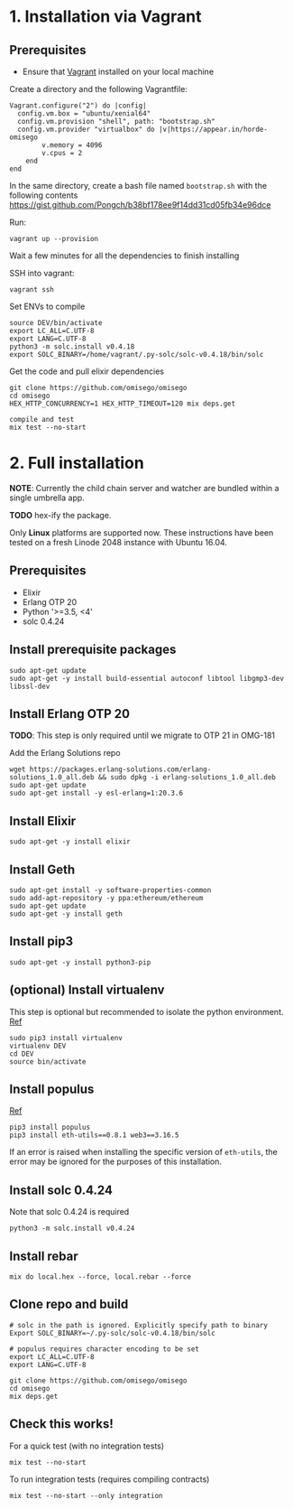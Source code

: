 # 1. Installation via Vagrant
## Prerequisites
* Ensure that [Vagrant](https://www.vagrantup.com/) installed on your local machine

Create a directory and the following Vagrantfile:
```
Vagrant.configure("2") do |config|
  config.vm.box = "ubuntu/xenial64"
  config.vm.provision "shell", path: "bootstrap.sh"
  config.vm.provider "virtualbox" do |v|https://appear.in/horde-omisego
        v.memory = 4096
        v.cpus = 2
    end
end
```

In the same directory, create a bash file named `bootstrap.sh` with the following contents
https://gist.github.com/Pongch/b38bf178ee9f14dd31cd05fb34e96dce

Run:
```
vagrant up --provision
```

Wait a few minutes for all the dependencies to finish installing

SSH into vagrant:
```
vagrant ssh
```

Set ENVs to compile
```
source DEV/bin/activate
export LC_ALL=C.UTF-8
export LANG=C.UTF-8
python3 -m solc.install v0.4.18
export SOLC_BINARY=/home/vagrant/.py-solc/solc-v0.4.18/bin/solc
```

Get the code and pull elixir dependencies
```
git clone https://github.com/omisego/omisego
cd omisego
HEX_HTTP_CONCURRENCY=1 HEX_HTTP_TIMEOUT=120 mix deps.get

compile and test
mix test --no-start
```

# 2. Full installation

**NOTE**: Currently the child chain server and watcher are bundled within a single umbrella app.

**TODO** hex-ify the package.

Only **Linux** platforms are supported now. These instructions have been tested on a fresh Linode 2048 instance with Ubuntu 16.04.

## Prerequisites
* Elixir
* Erlang OTP 20
* Python '>=3.5, <4'
* solc 0.4.24

## Install prerequisite packages
```
sudo apt-get update
sudo apt-get -y install build-essential autoconf libtool libgmp3-dev libssl-dev
```

## Install Erlang OTP 20
**TODO**: This step is only required until we migrate to OTP 21 in OMG-181

Add the Erlang Solutions repo
```
wget https://packages.erlang-solutions.com/erlang-solutions_1.0_all.deb && sudo dpkg -i erlang-solutions_1.0_all.deb
sudo apt-get update
sudo apt-get install -y esl-erlang=1:20.3.6
```

## Install Elixir
```
sudo apt-get -y install elixir
```

## Install Geth
```
sudo apt-get install -y software-properties-common
sudo add-apt-repository -y ppa:ethereum/ethereum
sudo apt-get update
sudo apt-get -y install geth
```

## Install pip3
```
sudo apt-get -y install python3-pip
```

## (optional) Install virtualenv
This step is optional but recommended to isolate the python environment. [Ref](https://gist.github.com/IamAdiSri/a379c36b70044725a85a1216e7ee9a46)
```
sudo pip3 install virtualenv
virtualenv DEV
cd DEV
source bin/activate
```

## Install populus
[Ref](https://github.com/ethereum/populus/issues/450)
```
pip3 install populus
pip3 install eth-utils==0.8.1 web3==3.16.5
```
If an error is raised when installing the specific version of `eth-utils`, the error may be ignored for the purposes of this installation.

## Install solc 0.4.24
Note that solc 0.4.24 is required
```
python3 -m solc.install v0.4.24
```

## Install rebar
```
mix do local.hex --force, local.rebar --force
```
## Clone repo and build
```
# solc in the path is ignored. Explicitly specify path to binary
Export SOLC_BINARY=~/.py-solc/solc-v0.4.18/bin/solc

# populus requires character encoding to be set
export LC_ALL=C.UTF-8
export LANG=C.UTF-8

git clone https://github.com/omisego/omisego
cd omisego
mix deps.get
```

## Check this works!
For a quick test (with no integration tests)
```
mix test --no-start
```

To run integration tests (requires compiling contracts)
```
mix test --no-start --only integration
```
